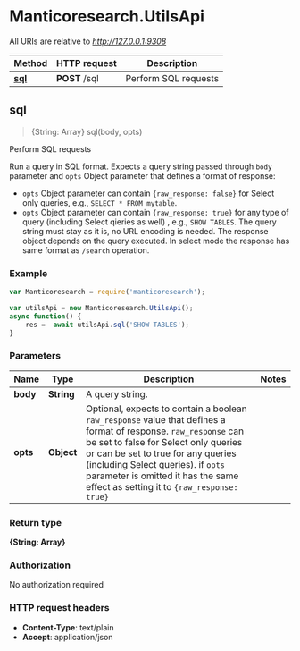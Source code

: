 # Manticoresearch.UtilsApi

All URIs are relative to *http://127.0.0.1:9308*

Method | HTTP request | Description
------------- | ------------- | -------------
[**sql**](UtilsApi.md#sql) | **POST** /sql | Perform SQL requests



## sql

> {String: Array} sql(body, opts)

Perform SQL requests

Run a query in SQL format.
Expects a query string passed through `body` parameter and `opts` Object parameter that defines a format of response:
* `opts` Object parameter can contain `{raw_response: false}` for Select only queries, e.g., `SELECT * FROM mytable`.  
* `opts` Object parameter can contain `{raw_response: true}` for any type of query (including Select qieries as well) , e.g., `SHOW TABLES`. 
The query string must stay as it is, no URL encoding is needed.
The response object depends on the query executed. In select mode the response has same format as `/search` operation.


### Example

```javascript
var Manticoresearch = require('manticoresearch');

var utilsApi = new Manticoresearch.UtilsApi();
async function() {
    res =  await utilsApi.sql('SHOW TABLES');
}
```

### Parameters



Name | Type | Description  | Notes
------------- | ------------- | ------------- | -------------
 **body** | **String**| A query string. | 
 **opts** | **Object**| Optional, expects to contain a boolean `raw_response` value that defines a format of response. `raw_response` can be set to false for Select only queries or can be set to true for any queries (including Select queries).  if `opts` parameter is omitted it has the same effect as setting it to `{raw_response: true}` |

### Return type

**{String: Array}**

### Authorization

No authorization required

### HTTP request headers

- **Content-Type**: text/plain
- **Accept**: application/json

